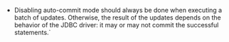 * Disabling auto-commit mode should always be done when executing a batch of updates. Otherwise, the result of the updates depends on the behavior of the JDBC driver: it may or may not commit the successful statements.`